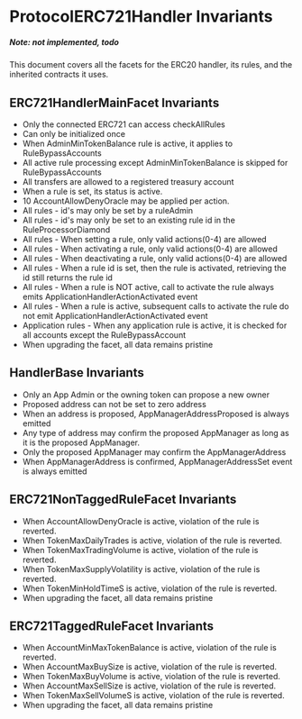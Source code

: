 # ProtocolERC721Handler Invariants

##### Note: not implemented, todo
This document covers all the facets for the ERC20 handler, its rules, and the inherited contracts it uses.

## ERC721HandlerMainFacet Invariants

- Only the connected ERC721 can access checkAllRules
- Can only be initialized once
- When AdminMinTokenBalance rule is active, it applies to RuleBypassAccounts
- All active rule processing except AdminMinTokenBalance is skipped for RuleBypassAccounts
- All transfers are allowed to a registered treasury account
- When a rule is set, its status is active.
- 10 AccountAllowDenyOracle may be applied per action.
- All rules - id's may only be set by a ruleAdmin
- All rules - id's may only be set to an existing rule id in the RuleProcessorDiamond
- All rules - When setting a rule, only valid actions(0-4) are allowed
- All rules - When activating a rule, only valid actions(0-4) are allowed
- All rules - When deactivating a rule, only valid actions(0-4) are allowed
- All rules - When a rule id is set, then the rule is activated, retrieving the id still returns the rule id
- All rules - When a rule is NOT active, call to activate the rule always emits ApplicationHandlerActionActivated event
- All rules - When a rule is active, subsequent calls to activate the rule do not emit ApplicationHandlerActionActivated event
- Application rules - When any application rule is active, it is checked for all accounts except the RuleBypassAccount
- When upgrading the facet, all data remains pristine 

## HandlerBase Invariants

- Only an App Admin or the owning token can propose a new owner
- Proposed address can not be set to zero address
- When an address is proposed, AppManagerAddressProposed is always emitted
- Any type of address may confirm the proposed AppManager as long as it is the proposed AppManager.
- Only the proposed AppManager may confirm the AppManagerAddress
- When AppManagerAddress is confirmed, AppManagerAddressSet event is always emitted

## ERC721NonTaggedRuleFacet Invariants

- When AccountAllowDenyOracle is active, violation of the rule is reverted.
- When TokenMaxDailyTrades is active, violation of the rule is reverted. 
- When TokenMaxTradingVolume is active, violation of the rule is reverted. 
- When TokenMaxSupplyVolatility is active, violation of the rule is reverted. 
- When TokenMinHoldTimeS is active, violation of the rule is reverted. 
- When upgrading the facet, all data remains pristine 

## ERC721TaggedRuleFacet Invariants

- When AccountMinMaxTokenBalance is active, violation of the rule is reverted.
- When AccountMaxBuySize is active, violation of the rule is reverted. 
- When TokenMaxBuyVolume is active, violation of the rule is reverted. 
- When AccountMaxSellSize is active, violation of the rule is reverted. 
- When TokenMaxSellVolumeS is active, violation of the rule is reverted. 
- When upgrading the facet, all data remains pristine 


